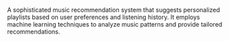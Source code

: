 A sophisticated music recommendation system that suggests personalized playlists based on user preferences and listening history. It employs machine learning techniques to analyze music patterns and provide tailored recommendations.